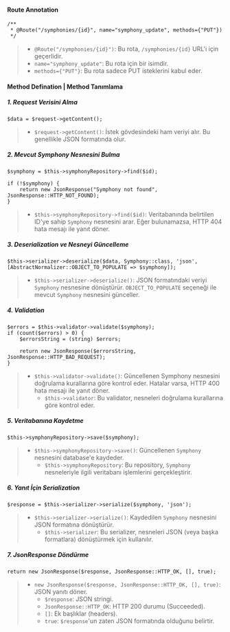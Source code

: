 #### Route Annotation
~~~~~~~
/**
 * @Route("/symphonies/{id}", name="symphony_update", methods={"PUT"})
 */
~~~~~~~
> + `@Route("/symphonies/{id}")`: Bu rota, `/symphonies/{id}` URL'i için geçerlidir.
> + `name="symphony_update"`: Bu rota için bir isimdir.
> + `methods={"PUT"}`: Bu rota sadece PUT isteklerini kabul eder.

#### Method Defination | Method Tanımlama
##### 1. Request Verisini Alma
~~~~~~~
$data = $request->getContent();
~~~~~~~
> + `$request->getContent()`: İstek gövdesindeki ham veriyi alır. Bu genellikle JSON formatında olur.

##### 2. Mevcut Symphony Nesnesini Bulma
~~~~~~~
$symphony = $this->symphonyRepository->find($id);

if (!$symphony) {
    return new JsonResponse("Symphony not found", JsonResponse::HTTP_NOT_FOUND);
}
~~~~~~~
> + `$this->symphonyRepository->find($id)`: Veritabanında belirtilen ID'ye sahip `Symphony` nesnesini arar. Eğer bulunamazsa, HTTP 404 hata mesajı ile yanıt döner.

##### 3. Deserialization ve Nesneyi Güncelleme
~~~~~~~
$this->serializer->deserialize($data, Symphony::class, 'json', [AbstractNormalizer::OBJECT_TO_POPULATE => $symphony]);
~~~~~~~
> + `$this->serializer->deserialize()`: JSON formatındaki veriyi `Symphony` nesnesine dönüştürür. `OBJECT_TO_POPULATE` seçeneği ile mevcut `Symphony` nesnesini günceller.

##### 4. Validation
~~~~~~~
$errors = $this->validator->validate($symphony);
if (count($errors) > 0) {
    $errorsString = (string) $errors;

    return new JsonResponse($errorsString, JsonResponse::HTTP_BAD_REQUEST);
}
~~~~~~~
> + `$this->validator->validate()`: Güncellenen Symphony nesnesini doğrulama kurallarına göre kontrol eder. Hatalar varsa, HTTP 400 hata mesajı ile yanıt döner.
>   - `$this->validator`: Bu validator, nesneleri doğrulama kurallarına göre kontrol eder.

##### 5. Veritabanına Kaydetme
~~~~~~~
$this->symphonyRepository->save($symphony);
~~~~~~~
> + `$this->symphonyRepository->save()`: Güncellenen `Symphony` nesnesini database'e kaydeder.
>   - `$this->symphonyRepository`: Bu repository, `Symphony` nesneleriyle ilgili veritabanı işlemlerini gerçekleştirir.

##### 6. Yanıt İçin Serialization
~~~~~~~
$response = $this->serializer->serialize($symphony, 'json');
~~~~~~~
> + `$this->serializer->serialize()`: Kaydedilen `Symphony` nesnesini JSON formatına dönüştürür.
>   - `$this->serializer`: Bu serializer, nesneleri JSON (veya başka formatlara) dönüştürmek için kullanılır.

##### 7. JsonResponse Döndürme
~~~~~~~
return new JsonResponse($response, JsonResponse::HTTP_OK, [], true);
~~~~~~~
> + `new JsonResponse($response, JsonResponse::HTTP_OK, [], true)`: JSON yanıtı döner.
>   - `$response`: JSON stringi.
>   - `JsonResponse::HTTP_OK`: HTTP 200 durumu (Succeeded).
>   - `[]`: Ek başlıklar (headers).
>   - `true`: `$response`'un zaten JSON formatında olduğunu belirtir.

